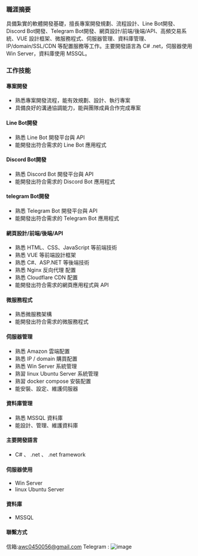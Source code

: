 
### 職涯摘要

具備紮實的軟體開發基礎，擅長專案開發規劃、流程設計、Line Bot開發、Discord Bot開發、Telegram Bot開發、網頁設計/前端/後端/API、高頻交易系統、VUE 設計框架、微服務程式、伺服器管理、資料庫管理、IP/domain/SSL/CDN 等配置服務等工作。主要開發語言為 C# .net，伺服器使用 Win Server，資料庫使用 MSSQL。

### 工作技能

#### 專案開發

* 熟悉專案開發流程，能有效規劃、設計、執行專案
* 具備良好的溝通協調能力，能與團隊成員合作完成專案

#### Line Bot開發

* 熟悉 Line Bot 開發平台與 API
* 能開發出符合需求的 Line Bot 應用程式

#### Discord Bot開發

* 熟悉 Discord Bot 開發平台與 API
* 能開發出符合需求的 Discord Bot 應用程式

#### telegram Bot開發

* 熟悉 Telegram Bot 開發平台與 API
* 能開發出符合需求的 Telegram Bot 應用程式

#### 網頁設計/前端/後端/API

* 熟悉 HTML、CSS、JavaScript 等前端技術
* 熟悉 VUE 等前端設計框架
* 熟悉 C#、ASP.NET 等後端技術
* 熟悉 Nginx 反向代理 配置
* 熟悉 Cloudflare CDN 配置
* 能開發出符合需求的網頁應用程式與 API


#### 微服務程式

* 熟悉微服務架構
* 能開發出符合需求的微服務程式

#### 伺服器管理

* 熟悉 Amazon 雲端配置
* 熟悉 IP / domain 購買配置
* 熟悉 Win Server 系統管理
* 熟習 linux Ubuntu Server 系統管理
* 熟習 docker compose 安裝配置
* 能安裝、設定、維護伺服器

#### 資料庫管理

* 熟悉 MSSQL 資料庫
* 能設計、管理、維護資料庫

#### 主要開發語言

* C#  、 .net  、 .net framework

#### 伺服器使用

* Win Server
* linux Ubuntu Server

#### 資料庫

* MSSQL

#### 聯繫方式

信箱:awc0450056@gmail.com
Telegram : ![image](https://github.com/user-attachments/assets/956f56c6-e06b-4165-ae94-89e51358fa6e)




